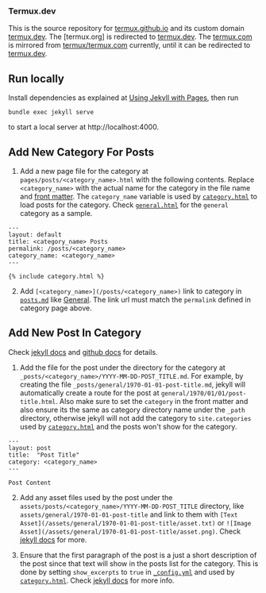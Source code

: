 ### Termux.dev

This is the source repository for [termux.github.io](https://termux.github.io) and its custom domain [termux.dev]. The [termux.org] is redirected to [termux.dev]. The [termux.com](https://termux.com/) is mirrored from [termux/termux.com](https://github.com/termux/termux.com) currently, until it can be redirected to [termux.dev].
##



## Run locally

Install dependencies as explained at [Using Jekyll with Pages](https://help.github.com/articles/using-jekyll-with-pages/), then run

```
bundle exec jekyll serve
```

to start a local server at http://localhost:4000.
##



## Add New Category For Posts

1. Add a new page file for the category at `pages/posts/<category_name>.html` with the following contents. Replace `<category_name>` with the actual name for the category in the file name and [front matter](https://jekyllrb.com/docs/front-matter). The `category_name` variable is used by [`category.html`](_includes/category.html) to load posts for the category. Check [`general.html`](pages/posts/general.html) for the `general` category as a sample.

```
---
layout: default
title: <category_name> Posts
permalink: /posts/<category_name>
category_name: <category_name>
---

{% include category.html %}
```

2. Add `[<category_name>](/posts/<category_name>)` link to category in [`posts.md`](pages/posts.md) like [General](/posts/general). The link url must match the `permalink` defined in category page above.
##



## Add New Post In Category

Check [jekyll docs](https://jekyllrb.com/docs/posts) and [github docs](https://docs.github.com/en/pages/setting-up-a-github-pages-site-with-jekyll/adding-content-to-your-github-pages-site-using-jekyll#adding-a-new-post-to-your-site) for details.

1. Add the file for the post under the directory for the category at `_posts/<category_name>/YYYY-MM-DD-POST_TITLE.md`. For example, by creating the file `_posts/general/1970-01-01-post-title.md`, jekyll will automatically create a route for the post at `general/1970/01/01/post-title.html`. Also make sure to set the `category` in the front matter and also ensure its the same as category directory name under the `_path` directory, otherwise jekyll will not add the category to `site.categories` used by [`category.html`](_includes/category.html) and the posts won't show for the category.

```
---
layout: post
title:  "Post Title"
category: <category_name>
---

Post Content
```

2. Add any asset files used by the post under the `assets/posts/<category_name>/YYYY-MM-DD-POST_TITLE` directory, like `assets/general/1970-01-01-post-title` and link to them with `[Text Asset](/assets/general/1970-01-01-post-title/asset.txt)` or `![Image Asset](/assets/general/1970-01-01-post-title/asset.png)`. Check [jekyll docs](https://jekyllrb.com/docs/posts/#including-images-and-resources) for more.

3. Ensure that the first paragraph of the post is a just a short description of the post since that text will show in the posts list for the category. This is done by setting `show_excerpts` to `true` in [`_config.yml`](_config.yml) and used by [`category.html`](_includes/category.html). Check [jekyll docs](https://jekyllrb.com/docs/posts/#post-excerpts) for more info.
##


[termux.dev]: https://termux.dev
